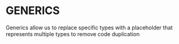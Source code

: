 # GENERICS
Generics allow us to replace specific types with a placeholder that
represents multiple types to remove code duplication
